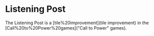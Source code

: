 # Listening Post

The Listening Post is a [tile%20improvement](tile improvement) in the [Call%20to%20Power%20games]("Call to Power" games).